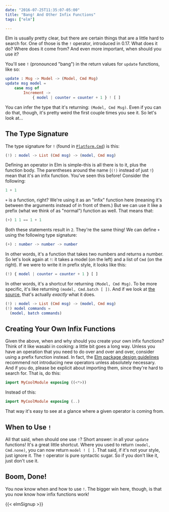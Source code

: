 ```yaml
---
date: "2016-07-25T11:35:07-05:00"
title: "Bang! And Other Infix Functions"
tags: ["elm"]

---
```


Elm is usually pretty clear, but there are certain things that are a little hard to search for.
One of those is the `!` operator, introduced in 0.17.
What does it do?
Where does it come from?
And even more important, when should you use it?

<!--more-->

You'll see `!` (pronounced "bang") in the return values for `update` functions, like so:

```elm
update : Msg -> Model -> (Model, Cmd Msg)
update msg model =
    case msg of
        Increment ->
            { model | counter = counter + 1 } ! [ ]
```

You can infer the type that it's returning: `(Model, Cmd Msg)`.
Even if you can do that, though, it's pretty weird the first couple times you see it.
So let's look at&hellip;

## The Type Signature

The type signature for `!` (found in [`Platform.Cmd`](http://package.elm-lang.org/packages/elm-lang/core/4.0.3/Platform-Cmd#!)) is this:

```elm
(!) : model -> List (Cmd msg) -> (model, Cmd msg)
```

Defining an operator in Elm is simple&ndash;this is all there is to it, plus the function body.
The parentheses around the name (`(!)` instead of just `!`) mean that it's an infix function.
You've seen this before!
Consider the following:

```elm
1 + 1
```

`+` is a function, right?
We're using it as an "infix" function here (meaning it's between the arguments instead of in front of them.)
But we can use it like a prefix (what we think of as "normal")  function as well.
That means that:

```elm
(+) 1 1 == 1 + 1
```

Both these statements result in `2`.
They're the same thing!
We can define `+` using the following type signature:

```elm
(+) : number -> number -> number
```

In other words, it's a function that takes two numbers and returns a number.
So let's look again at `!`: it takes a model (on the left) and a list of `Cmd` (on the right).
If we were to write it in prefix style, it looks like this:

```elm
(!) { model | counter = counter + 1 } [ ]
```

In other words, it's a shortcut for returning `(Model, Cmd Msg)`.
To be more specific, it's like returning `(model, Cmd.batch [ ])`.
And if we look at [the source](https://github.com/elm-lang/core/blob/4.0.3/src/Platform/Cmd.elm#L64-L66), that's actually *exactly* what it does.

```elm
(!) : model -> List (Cmd msg) -> (model, Cmd msg)
(!) model commands =
  (model, batch commands)
```

## Creating Your Own Infix Functions

Given the above, when and why should you create your own infix functions?
Think of it like wasabi in cooking: a little bit goes a long way.
Unless you have an operation that you need to do over and over and over, consider using a prefix function instead.
In fact, the [Elm package design guidelines](http://package.elm-lang.org/help/design-guidelines#avoid-infix-operators) recommend not introducing new operators unless absolutely necessary. 
And if you do, please be explicit about importing them, since they're hard to search for.
That is, do this:

```elm
import MyCoolModule exposing ((<*>))
```

Instead of this:

```elm
import MyCoolModule exposing (..)
```

That way it's easy to see at a glance where a given operator is coming from.

## When to Use `!`

All that said, when should one use `!`?
Short answer: in all your `update` functions!
It's a great little shortcut.
Where you used to return `(model, Cmd.none)`, you can now return `model ! [ ]`.
That said, if it's not your style, just ignore it.
The `!` operator is pure syntactic sugar.
So if you don't like it, just don't use it.

## Boom, Done!

You now know when and how to use `!`. 
The bigger win here, though, is that you now know how infix functions work!

{{< elmSignup >}}

